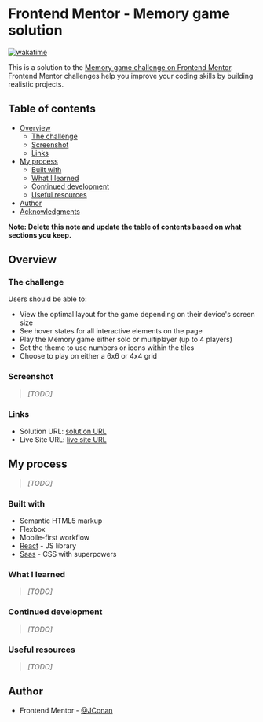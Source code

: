 # Frontend Mentor - Memory game solution

[![wakatime](https://wakatime.com/badge/github/JConan/memory-game-challenge.svg)](https://wakatime.com/badge/github/JConan/memory-game-challenge)

This is a solution to the [Memory game challenge on Frontend Mentor](https://www.frontendmentor.io/challenges/memory-game-vse4WFPvM). Frontend Mentor challenges help you improve your coding skills by building realistic projects.

## Table of contents

- [Overview](#overview)
  - [The challenge](#the-challenge)
  - [Screenshot](#screenshot)
  - [Links](#links)
- [My process](#my-process)
  - [Built with](#built-with)
  - [What I learned](#what-i-learned)
  - [Continued development](#continued-development)
  - [Useful resources](#useful-resources)
- [Author](#author)
- [Acknowledgments](#acknowledgments)

**Note: Delete this note and update the table of contents based on what sections you keep.**

## Overview

### The challenge

Users should be able to:

- View the optimal layout for the game depending on their device's screen size
- See hover states for all interactive elements on the page
- Play the Memory game either solo or multiplayer (up to 4 players)
- Set the theme to use numbers or icons within the tiles
- Choose to play on either a 6x6 or 4x4 grid

### Screenshot

> _[TODO]_

### Links

- Solution URL: [solution URL](https://github.com/JConan/memory-game-challenge)
- Live Site URL: [live site URL](https://jconan-memory-game-challenge.netlify.app/)

## My process

> _[TODO]_

### Built with

- Semantic HTML5 markup
- Flexbox
- Mobile-first workflow
- [React](https://reactjs.org/) - JS library
- [Saas](https://sass-lang.com/) - CSS with superpowers

### What I learned

> _[TODO]_

### Continued development

> _[TODO]_

### Useful resources

> _[TODO]_

## Author

- Frontend Mentor - [@JConan](https://www.frontendmentor.io/profile/JConan)
